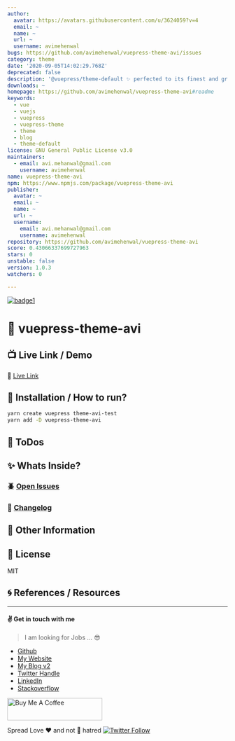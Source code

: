 ```yaml
---
author:
  avatar: https://avatars.githubusercontent.com/u/3624059?v=4
  email: ~
  name: ~
  url: ~
  username: avimehenwal
bugs: https://github.com/avimehenwal/vuepress-theme-avi/issues
category: theme
date: '2020-09-05T14:02:29.768Z'
deprecated: false
description: '@vuepress/theme-default ✨ perfected to its finest and greatest 😆 potential'
downloads: ~
homepage: https://github.com/avimehenwal/vuepress-theme-avi#readme
keywords:
  - vue
  - vuejs
  - vuepress
  - vuepress-theme
  - theme
  - blog
  - theme-default
license: GNU General Public License v3.0
maintainers:
  - email: avi.mehanwal@gmail.com
    username: avimehenwal
name: vuepress-theme-avi
npm: https://www.npmjs.com/package/vuepress-theme-avi
publisher:
  avatar: ~
  email: ~
  name: ~
  url: ~
  username:
    email: avi.mehanwal@gmail.com
    username: avimehenwal
repository: https://github.com/avimehenwal/vuepress-theme-avi
score: 0.43066337699727963
stars: 0
unstable: false
version: 1.0.3
watchers: 0

---
```


[![badge1][badge1-img]][link1]

[badge1-img]: https://img.shields.io/badge/avi-mehenwal-yellow
[link1]: https://github.com/avimehenwal

# :open_file_folder: vuepress-theme-avi


## :tv: Live Link / Demo

:link: [Live Link][url]

## :wrench: Installation / How to run?

```bash
yarn create vuepress theme-avi-test
yarn add -D vuepress-theme-avi


```

## :pushpin: ToDos


## :sparkles: Whats Inside?


### :beetle: [Open Issues][issue]


### :date: [Changelog][changelog]


## :paperclip: Other Information


## :herb: License

MIT

## :cyclone: References / Resources


[url]: liveLink
[issue]: issue
[changelog]: ./CHANGELOG.md

---


#### :v: Get in touch with me

> I am looking for Jobs ... :sunglasses:

* [Github](https://github.com/avimehenwal/)
* [My Website](https://avimehenwal.in)
* [My Blog v2](https://avimehenwal2.netlify.app/)
* [Twitter Handle](https://twitter.com/avimehenwal)
* [LinkedIn](https://in.linkedin.com/in/avimehenwal)
* [Stackoverflow](https://stackoverflow.com/users/1915935/avi-mehenwal)

<a href="https://www.buymeacoffee.com/F1j07cV" target="_blank"><img src="https://cdn.buymeacoffee.com/buttons/default-orange.png" alt="Buy Me A Coffee" style="height: 51px !important;width: 217px !important;" ></a>

 Spread Love :hearts: and not :no_entry_sign: hatred   [![Twitter Follow](https://img.shields.io/twitter/follow/avimehenwal.svg?style=social)](https://twitter.com/avimehenwal)